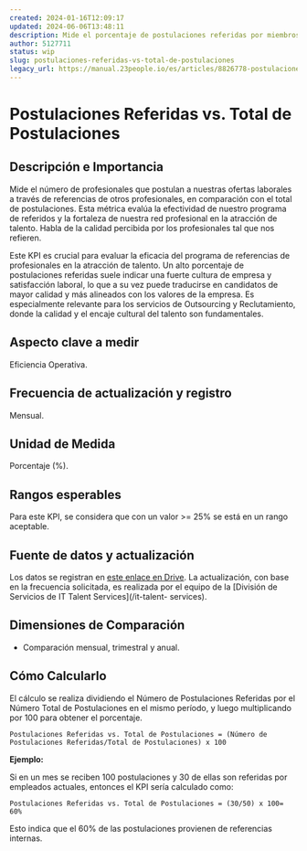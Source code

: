 ```yaml
---
created: 2024-01-16T12:09:17
updated: 2024-06-06T13:48:11
description: Mide el porcentaje de postulaciones referidas por miembros actuales de 23people en comparación con el total de postulaciones recibidas.
author: 5127711
status: wip
slug: postulaciones-referidas-vs-total-de-postulaciones
legacy_url: https://manual.23people.io/es/articles/8826778-postulaciones-referidas-vs-total-de-postulaciones
---
```


# Postulaciones Referidas vs. Total de Postulaciones

## Descripción e Importancia

Mide el número de profesionales que postulan a nuestras ofertas laborales a
través de referencias de otros profesionales, en comparación con el total de
postulaciones. Esta métrica evalúa la efectividad de nuestro programa de
referidos y la fortaleza de nuestra red profesional en la atracción de
talento. Habla de la calidad percibida por los profesionales tal que nos
refieren.

Este KPI es crucial para evaluar la eficacia del programa de referencias de
profesionales en la atracción de talento. Un alto porcentaje de postulaciones
referidas suele indicar una fuerte cultura de empresa y satisfacción laboral,
lo que a su vez puede traducirse en candidatos de mayor calidad y más
alineados con los valores de la empresa. Es especialmente relevante para los
servicios de Outsourcing y Reclutamiento, donde la calidad y el encaje
cultural del talento son fundamentales.

## Aspecto clave a medir

Eficiencia Operativa.

## Frecuencia de actualización y registro

Mensual.

## Unidad de Medida

Porcentaje (%).

## Rangos esperables

Para este KPI, se considera que con un valor >= 25% se está en un rango
aceptable.

## Fuente de datos y actualización

Los datos se registran en [este enlace en
Drive](https://docs.google.com/spreadsheets/d/1fZhQaMc6iI7eY5X9jRqJcUsFkuN1AEATz08jGs6Lmek/edit#gid=0).
La actualización, con base en la frecuencia solicitada, es realizada por el
equipo de la [División de Servicios de IT Talent Services](/it-talent-
services).

## Dimensiones de Comparación

* Comparación mensual, trimestral y anual.

## Cómo Calcularlo

El cálculo se realiza dividiendo el Número de Postulaciones Referidas por el
Número Total de Postulaciones en el mismo período, y luego multiplicando por
100 para obtener el porcentaje.

    Postulaciones Referidas vs. Total de Postulaciones = (Número de Postulaciones Referidas/Total de Postulaciones) x 100

**Ejemplo:**

Si en un mes se reciben 100 postulaciones y 30 de ellas son referidas por
empleados actuales, entonces el KPI sería calculado como:

    Postulaciones Referidas vs. Total de Postulaciones = (30/50) x 100= 60%

Esto indica que el 60% de las postulaciones provienen de referencias internas.

